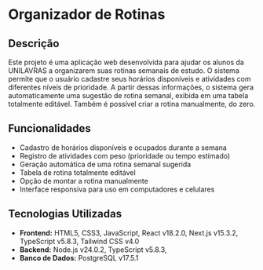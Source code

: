 # Organizador de Rotinas

## Descrição

Este projeto é uma aplicação web desenvolvida para ajudar os alunos da UNILAVRAS a organizarem suas rotinas semanais de estudo. O sistema permite que o usuário cadastre seus horários disponíveis e atividades com diferentes níveis de prioridade. A partir dessas informações, o sistema gera automaticamente uma sugestão de rotina semanal, exibida em uma tabela totalmente editável. Também é possível criar a rotina manualmente, do zero.

## Funcionalidades

- Cadastro de horários disponíveis e ocupados durante a semana
- Registro de atividades com peso (prioridade ou tempo estimado)
- Geração automática de uma rotina semanal sugerida
- Tabela de rotina totalmente editável
- Opção de montar a rotina manualmente
- Interface responsiva para uso em computadores e celulares

## Tecnologias Utilizadas

- **Frontend:** HTML5, CSS3, JavaScript, React v18.2.0, Next.js v15.3.2, TypeScript v5.8.3, Tailwind CSS v4.0
- **Backend:** Node.js v24.0.2, TypeScript v5.8.3,
- **Banco de Dados:** PostgreSQL v17.5.1
